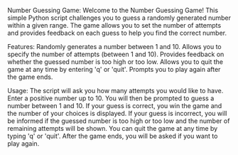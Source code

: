 Number Guessing Game:
Welcome to the Number Guessing Game! This simple Python script challenges you to guess a randomly generated number within a given range.
The game allows you to set the number of attempts and provides feedback on each guess to help you find the correct number.

Features:
Randomly generates a number between 1 and 10.
Allows you to specify the number of attempts (between 1 and 10).
Provides feedback on whether the guessed number is too high or too low.
Allows you to quit the game at any time by entering 'q' or 'quit'.
Prompts you to play again after the game ends.

Usage:
The script will ask you how many attempts you would like to have. Enter a positive number up to 10.
You will then be prompted to guess a number between 1 and 10.
If your guess is correct, you win the game and the number of your choices is displayed.
If your guess is incorrect, you will be informed if the guessed number is too high or too low and the number of remaining attempts will be shown.
You can quit the game at any time by typing 'q' or 'quit'.
After the game ends, you will be asked if you want to play again.
